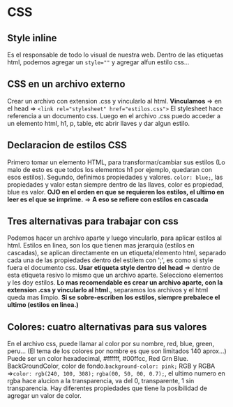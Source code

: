 # CSS
## Style inline
Es el responsable de todo lo visual de nuestra web.
Dentro de las etiquetas html, podemos agregar un ```style=""``` y agregar alfun estilo css...

## CSS en un archivo externo
Crear un archivo con extension .css y vincularlo al html.
**Vinculamos** => en el head => ```<link rel="stylesheet" href="estilos.css">```
El stylesheet hace referencia a un documento css.
Luego en el archivo .css puedo acceder a un elemento html, h1, p, table, etc abrir llaves y dar algun estilo.

## Declaracion de estilos CSS
Primero tomar un elemento HTML, para transformar/cambiar sus estilos (Lo malo de esto es que todos los elementos h1 por ejemplo, quedaran con esos estilos).
Segundo, definimos propiedades y valores.
```color: blue;```, las propiedades y valor estan siempre dentro de las llaves, color es propiedad, blue es valor.
**OJO en el orden en que se requieren los estilos, el ultimo en leer es el que se imprime.** => **A eso se refiere con estilos en cascada**

## Tres alternativas para trabajar con css
Podemos hacer un archivo aparte y luego vincularlo, para aplicar estilos al html.
Estilos en linea, son los que tienen mas jerarquia (estilos en cascadas), se aplican directamente en un etiqueta/elemento html, separado cada una de las propiedades dentro del estilem con ';', es como si style fuera el documento css.
**Usar etiqueta style dentro del head** => dentro de esta etiqueta resivo lo mismo que un archivo aparte. Selecciono elementos y les doy estilos.
**Lo mas recomendable es crear un archivo aparte, con la extension .css y vincularlo al html.**, separamos los archivos y el html queda mas limpio.
**Si se sobre-escriben los estilos, siempre prebalece el ultimo (estilos en linea.)**

## Colores: cuatro alternativas para sus valores
En el archivo css, puede llamar al color por su nombre, red, blue, green, peru... (El tema de los colores por nombre es que son limitados 140 aprox...)
Puede ser un color hexadecimal, #ffffff, #00ffcc, Red Grn Blue.
BackGroundColor, color de fondo.```background-color: pink;```
RGB y RGBA =>``` color: rgb(240, 100, 308); ``` ``` rgba(00, 50, 00, 0.7); ```, el ultimo numero en rgba hace alucion a la transparencia, va del 0, transparente, 1 sin transparencia.
Hay diferentes propiedades que tiene la posibilidad de agregar un valor de color.
